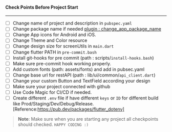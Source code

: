 #### Check Points Before Project Start
---
- [ ] Change name of project and description in ```pubspec.yaml```
- [ ] Change package name if needed  [   plugin : change_app_package_name](https://pub.dev/packages/change_app_package_name)
- [ ] Change App icons for Android and iOS.
- [ ] Change Theme and Color resource
- [ ] Change design size for screenUtils in ```main.dart```
- [ ] Change flutter PATH in ```pre-commit.bash```
- [ ] Install git-hooks for pre commit (path : scripts/```install-hooks.bash```)
- [ ] Make sure pre-commit hook working properly.
- [ ] Add custom fonts (path: assets/fonts) and add in pubsec.yaml
- [ ] Change base url for restAPI (path : lib/ui/common/```api_client.dart```)
- [ ] Change your custom Button and TextField  according  your design
- [ ] Make sure your project connected with github
- [ ] Use Code Magic for CI/CD if needed.
- [ ] Create different `.env` file if have different `keys` or `ID` for different build like Prod/Staging/Dev/Debug/Release.  [Reference:https://pub.dev/packages/flutter_dotenv]

> **Note**: Make sure when you are starting any project all checkpoints should checked. ```HAPPY CODING :)```



